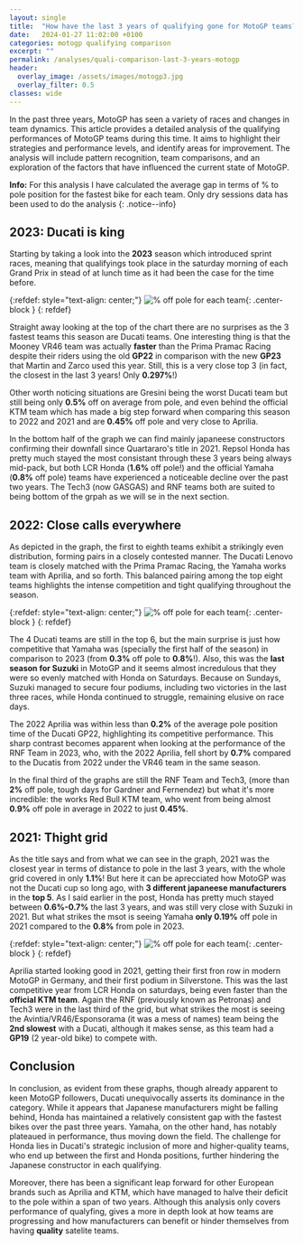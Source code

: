 ```yaml
---
layout: single
title:  "How have the last 3 years of qualifying gone for MotoGP teams?"
date:   2024-01-27 11:02:00 +0100
categories: motogp qualifying comparison
excerpt: ""
permalink: /analyses/quali-comparison-last-3-years-motogp
header:
  overlay_image: /assets/images/motogp3.jpg
  overlay_filter: 0.5 
classes: wide
---
```


In the past three years, MotoGP has seen a variety of races and changes in team dynamics. This article provides a detailed analysis of the qualifying performances of MotoGP teams during this time. It aims to highlight their strategies and performance levels, and identify areas for improvement. The analysis will include pattern recognition, team comparisons, and an exploration of the factors that have influenced the current state of MotoGP.

**Info:** For this analysis I have calculated the average gap in terms of % to pole position for the fastest bike for each team. Only dry sessions data has been used to do the analysis
{: .notice--info}

## 2023: Ducati is king

Starting by taking a look into the **2023** season which introduced sprint races, meaning that qualifyings took place in the saturday morning of each Grand Prix in stead of at lunch time as it had been the case for the time before.

{:refdef: style="text-align: center;"}
![% off pole for each team]({{site.baseurl}}/assets/images/2023qualiTeams.png){: .center-block }
{: refdef}

Straight away looking at the top of the chart there are no surprises as the 3 fastest teams this season are Ducati teams. One interesting thing is that the Mooney VR46 team was actually **faster** than the Prima Pramac Racing despite their riders using the old **GP22** in comparison with the new **GP23** that Martin and Zarco used this year. Still, this is a very close top 3 (in fact, the closest in the last 3 years! Only **0.297%**!)

Other worth noticing situations are Gresini being the worst Ducati team but still being only **0.5%** off on average from pole, and even behind the official KTM team which has made a big step forward when comparing this season to 2022 and 2021 and are **0.45%** off pole and very close to Aprilia.

In the bottom half of the graph we can find mainly japaneese constructors confirming their downfall since Quartararo's title in 2021. Repsol Honda has pretty much stayed the most consistant through these 3 years being always mid-pack, but both LCR Honda (**1.6%** off pole!) and the official Yamaha (**0.8%** off pole) teams have experienced a noticeable decline over the past two years. The Tech3 (now GASGAS) and RNF teams both are suited to being bottom of the grpah as we will se in the next section.

## 2022: Close calls everywhere

As depicted in the graph, the first to eighth teams exhibit a strikingly even distribution, forming pairs in a closely contested manner. The Ducati Lenovo team is closely matched with the Prima Pramac Racing, the Yamaha works team with Aprilia, and so forth. This balanced pairing among the top eight teams highlights the intense competition and tight qualifying throughout the season.

{:refdef: style="text-align: center;"}
![% off pole for each team]({{site.baseurl}}/assets/images/2022qualiTeams.png){: .center-block }
{: refdef}

The 4 Ducati teams are still in the top 6, but the main surprise is just how competitive that Yamaha was (specially the first half of the season) in comparison to 2023 (from **0.3%** off pole to **0.8%**!). Also, this was the **last season for Suzuki** in MotoGP and it seems almost incredulous that they were so evenly matched with Honda on Saturdays. Because on Sundays, Suzuki managed to secure four podiums, including two victories in the last three races, while Honda continued to struggle, remaining elusive on race days.

The 2022 Aprilia was within less than **0.2%** of the average pole position time of the Ducati GP22, highlighting its competitive performance. This sharp contrast becomes apparent when looking at the performance of the RNF Team in 2023, who, with the 2022 Aprilia, fell short by **0.7%** compared to the Ducatis from 2022 under the VR46 team in the same season.

In the final third of the graphs are still the RNF Team and Tech3, (more than **2%** off pole, tough days for Gardner and Fernendez) but what it's more incredible: the works Red Bull KTM team, who went from being almost **0.9%** off pole in average in 2022 to just **0.45%**.


## 2021: Thight grid

As the title says and from what we can see in the graph, 2021 was the closest year in terms of distance to pole in the last 3 years, with the whole grid covered in only **1.1%**! But here it can be aprecciated how MotoGP was not the Ducati cup so long ago, with **3 different japaneese manufacturers** in the **top 5**. As I said earlier in the post, Honda has pretty much stayed between **0.6%-0.7%** the last 3 years, and was still very close with Suzuki in 2021. But what strikes the msot is seeing Yamaha **only 0.19%** off pole in 2021 compared to the **0.8%** from pole in 2023.

{:refdef: style="text-align: center;"}
![% off pole for each team]({{site.baseurl}}/assets/images/2021qualiTeams.png){: .center-block }
{: refdef}

Aprilia started looking good in 2021, getting their first fron row in modern MotoGP in Germany, and their first podium in Silverstone. This was the last competitive year from LCR Honda on saturdays, being even faster than the **official KTM team**. Again the RNF (previously known as Petronas) and Tech3 were in the last third of the grid, but what strikes the most is seeing the Avintia/VR46/Esponsorama (it was a mess of names) team being the **2nd slowest** with a Ducati, although it makes sense, as this team had a **GP19** (2 year-old bike) to compete with.

## Conclusion

In conclusion, as evident from these graphs, though already apparent to keen MotoGP followers, Ducati unequivocally asserts its dominance in the category. While it appears that Japanese manufacturers might be falling behind, Honda has maintained a relatively consistent gap with the fastest bikes over the past three years. Yamaha, on the other hand, has notably plateaued in performance, thus moving down the field. The challenge for Honda lies in Ducati's strategic inclusion of more and higher-quality teams, who end up between the first and Honda positions, further hindering the Japanese constructor in each qualifying.

Moreover, there has been a significant leap forward for other European brands such as Aprilia and KTM, which have managed to halve their deficit to the pole within a span of two years. Although this analysis only covers performance of qualyfing, gives a more in depth look at how teams are progressing and how manufacturers can benefit or hinder themselves from having **quality** satelite teams.